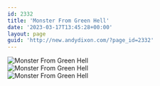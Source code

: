 ```yaml
---
id: 2332
title: 'Monster From Green Hell'
date: '2023-03-17T13:45:28+00:00'
layout: page
guid: 'http://new.andydixon.com/?page_id=2332'
---
```


![Monster From Green Hell](https://i0.wp.com/assets.g8x2.ldn.idrivee2-23.com/posters/Monster%20From%20Green%20Hell%2001.jpg?w=1200&ssl=1 "Monster From Green Hell")  
![Monster From Green Hell](https://i0.wp.com/assets.g8x2.ldn.idrivee2-23.com/posters/Monster%20From%20Green%20Hell%2002.jpg?w=1200&ssl=1 "Monster From Green Hell")  
![Monster From Green Hell](https://i0.wp.com/assets.g8x2.ldn.idrivee2-23.com/posters/Monster%20From%20Green%20Hell%2003.jpg?w=1200&ssl=1 "Monster From Green Hell")